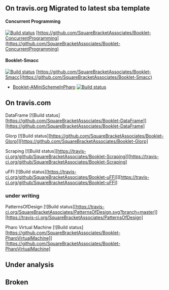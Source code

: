 

## On travis.org Migrated to latest sba template 

#### Concurrent Programming
[![Build status](https://travis-ci.org/SquareBracketAssociates/Booklet-ConcurrentProgramming.svg?branch=master)](https://travis-ci.org/github/SquareBracketAssociates/Booklet-ConcurrentProgramming) 
 [https://github.com/SquareBracketAssociates/Booklet-ConcurrentProgramming](https://github.com/SquareBracketAssociates/Booklet-ConcurrentProgramming)


#### Booklet-Smacc
[![Build status](https://travis-ci.org/SquareBracketAssociates/Booklet-Smacc.svg?branch=master)](https://travis-ci.org/github/SquareBracketAssociates/Booklet-Smacc) [https://github.com/SquareBracketAssociates/Booklet-Smacc](https://github.com/SquareBracketAssociates/Booklet-Smacc)

- [Booklet-AMiniSchemeInPharo](https://github.com/SquareBracketAssociates/Booklet-AMiniSchemeInPharo) [![Build status](https://travis-ci.org/SquareBracketAssociates/Booklet-AMiniSchemeInPharo.svg?branch=master)](https://travis-ci.org/github/SquareBracketAssociates/Booklet-AMiniSchemeInPharo) 



## On travis.com


DataFrame
[![Build status][https://github.com/SquareBracketAssociates/Booklet-DataFrame]][https://github.com/SquareBracketAssociates/Booklet-DataFrame]

Glorp
[![Build status][https://github.com/SquareBracketAssociates/Booklet-Glorp]][https://github.com/SquareBracketAssociates/Booklet-Glorp]

Scraping
[![Build status][https://travis-ci.org/github/SquareBracketAssociates/Booklet-Scraping]][https://travis-ci.org/github/SquareBracketAssociates/Booklet-Scraping]

uFFI
[![Build status][https://travis-ci.org/github/SquareBracketAssociates/Booklet-uFFI]][https://travis-ci.org/github/SquareBracketAssociates/Booklet-uFFI]







### under writing
PatternsOfDesign
[![Build status][https://travis-ci.org/SquareBracketAssociates/PatternsOfDesign.svg?branch=master]][https://travis-ci.org/SquareBracketAssociates/PatternsOfDesign]

Pharo Virtual Machine 
[![Build status][https://github.com/SquareBracketAssociates/Booklet-PharoVirtualMachine]][https://github.com/SquareBracketAssociates/Booklet-PharoVirtualMachine]


## Under analysis

## Broken 
